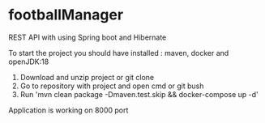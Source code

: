 # footballManager
REST API with using Spring boot and Hibernate

To start the project you should have installed : maven, docker and openJDK:18
1. Download and unzip project or git clone
2. Go to repository with project and open cmd or git bush
3. Run 'mvn clean package -Dmaven.test.skip && docker-compose up -d'

Application is working on 8000 port
